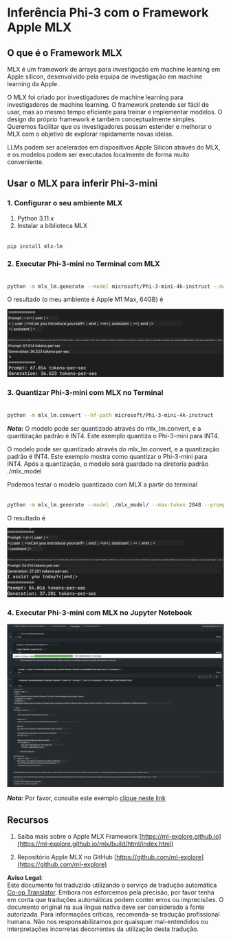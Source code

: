<!--
CO_OP_TRANSLATOR_METADATA:
{
  "original_hash": "dcb656f3d206fc4968e236deec5d4384",
  "translation_date": "2025-07-16T21:02:33+00:00",
  "source_file": "md/01.Introduction/03/MLX_Inference.md",
  "language_code": "pt"
}
-->
# **Inferência Phi-3 com o Framework Apple MLX**

## **O que é o Framework MLX**

MLX é um framework de arrays para investigação em machine learning em Apple silicon, desenvolvido pela equipa de investigação em machine learning da Apple.

O MLX foi criado por investigadores de machine learning para investigadores de machine learning. O framework pretende ser fácil de usar, mas ao mesmo tempo eficiente para treinar e implementar modelos. O design do próprio framework é também conceptualmente simples. Queremos facilitar que os investigadores possam estender e melhorar o MLX com o objetivo de explorar rapidamente novas ideias.

LLMs podem ser acelerados em dispositivos Apple Silicon através do MLX, e os modelos podem ser executados localmente de forma muito conveniente.

## **Usar o MLX para inferir Phi-3-mini**

### **1. Configurar o seu ambiente MLX**

1. Python 3.11.x  
2. Instalar a biblioteca MLX

```bash

pip install mlx-lm

```

### **2. Executar Phi-3-mini no Terminal com MLX**

```bash

python -m mlx_lm.generate --model microsoft/Phi-3-mini-4k-instruct --max-token 2048 --prompt  "<|user|>\nCan you introduce yourself<|end|>\n<|assistant|>"

```

O resultado (o meu ambiente é Apple M1 Max, 64GB) é

![Terminal](../../../../../translated_images/01.5cf57df8f7407cf9281c0237f4e69c3728b8817253aad0835d14108b07c83c88.pt.png)

### **3. Quantizar Phi-3-mini com MLX no Terminal**

```bash

python -m mlx_lm.convert --hf-path microsoft/Phi-3-mini-4k-instruct

```

***Nota:*** O modelo pode ser quantizado através do mlx_lm.convert, e a quantização padrão é INT4. Este exemplo quantiza o Phi-3-mini para INT4.

O modelo pode ser quantizado através do mlx_lm.convert, e a quantização padrão é INT4. Este exemplo mostra como quantizar o Phi-3-mini para INT4. Após a quantização, o modelo será guardado na diretoria padrão ./mlx_model

Podemos testar o modelo quantizado com MLX a partir do terminal

```bash

python -m mlx_lm.generate --model ./mlx_model/ --max-token 2048 --prompt  "<|user|>\nCan you introduce yourself<|end|>\n<|assistant|>"

```

O resultado é

![INT4](../../../../../translated_images/02.7b188681a8eadbc111aba8d8006e4b3671788947a99a46329261e169dd2ec29f.pt.png)

### **4. Executar Phi-3-mini com MLX no Jupyter Notebook**

![Notebook](../../../../../translated_images/03.b9705a3a5aaa89f9eb0ca04c1a4565dfe4a5e8cc68604227d2eab149fef1d3c7.pt.png)

***Nota:*** Por favor, consulte este exemplo [clique neste link](../../../../../code/03.Inference/MLX/MLX_DEMO.ipynb)

## **Recursos**

1. Saiba mais sobre o Apple MLX Framework [https://ml-explore.github.io](https://ml-explore.github.io/mlx/build/html/index.html)

2. Repositório Apple MLX no GitHub [https://github.com/ml-explore](https://github.com/ml-explore)

**Aviso Legal**:  
Este documento foi traduzido utilizando o serviço de tradução automática [Co-op Translator](https://github.com/Azure/co-op-translator). Embora nos esforcemos pela precisão, por favor tenha em conta que traduções automáticas podem conter erros ou imprecisões. O documento original na sua língua nativa deve ser considerado a fonte autorizada. Para informações críticas, recomenda-se tradução profissional humana. Não nos responsabilizamos por quaisquer mal-entendidos ou interpretações incorretas decorrentes da utilização desta tradução.